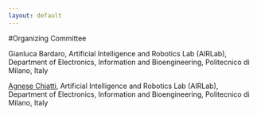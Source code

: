 ```yaml
---
layout: default
---
```


#Organizing Committee 

Gianluca Bardaro, Artificial Intelligence and Robotics Lab (AIRLab), Department of Electronics, Information and Bioengineering, Politecnico di Milano, Italy


[Agnese Chiatti](https://achiatti.github.io), Artificial Intelligence and Robotics Lab (AIRLab), Department of Electronics, Information and Bioengineering, Politecnico di Milano, Italy
 
